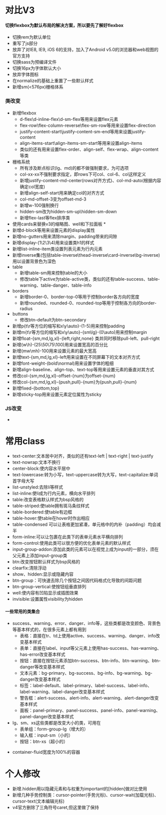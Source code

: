 # 对比V3
#### 切换flexbox为默认布局的解决方案，所以要先了解好flexbox
* 切换rem为默认单位
* 重写了js部分
* 放弃了对IE8, IE9, iOS 6的支持，加入了Android v5.0的浏览器和web视图的官方支持
* 切换sass为预编译文件
* 切换16px为字体默认大小
* 放弃字体图标
* 在normalize的基础上重置了一些默认样式
* 新增sm(<576px)栅格体系
### 类改变
* 新增flexbox
    * d-flex\d-inline-flex\d-sm-flex等用来设置flex元素
    * flex-row\flex-column-reverse\flex-sm-row等用来设置flex-direction
    * justify-content-start\justify-content-sm-end等用来设置justify-content
    * align-items-start\align-items-sm-start等用来设置align-items
    * 类似的还有用来设置flex-order、align-self、flex-wrap、align-content等类
* 栅格系统
    * 所有涉及断点标识(lg、md)的都不做强制要求，为可选项
    * col-xx-xx不强制要求指定，即rows下可col、col-6、col这样定义
    * 新增justify-content-md-center(rows对齐方式)、col-md-auto(根据内容确定col宽度)
    * 新增align-self-start用来确定col的对齐方式
    * col-md-offset-3变为offset-md-3
    * 新增w-100强制换行
    * hidden-sm改为hidden-sm-up\hidden-sm-down
    * 新增flex-last等flex排序类
* 使用cards来替换v3的缩略图、well和下拉面板
    * 
* 新增d-block等用来设置元素的display属性
* 新增no-gutters用来清除margin、padding带来的间隙
* 新增display-(1\2\3\4)用来设置类h1的样式
* 新增list-inline-item类设置列表元素为行内元素
* 新增inverse集(包括table-inverse\thead-inverse\card-inverse\bg-inverse)用以设置背景色为深色
* table
    * 新增table-sm用来控制table的大小
    * 修改table下active为table-active类，类似的还有table-success、table-warning、table-danger、table-info
* borders
    * 新增border-0、border-top-0等用于控制border各方向的宽度
    * 新增rounded、rounded-0、rounded-top等用于控制各方向的border-radius
* buttons
    * 修改btn-default为btn-secondary
* 新增p{t\r等方位的缩写和x\y\auto}-(1-5)用来控制padding
* 新增m{t\r等方位的缩写和x\y\auto}-{sm\lg}-(0\auto)用来控制margin
* 新增float-{sm,md,lg,xl}-{left,right,none} 类并同时移除pull-left、pull-right
* 新增(w\h)-(25\50\75\100)用来设置宽高的百分比
* 新增(mw\mh)-100用来设置元素的最大宽高
* 新增text-{sm,md,lg,xl}-left用来设置在不同屏幕下的文本对齐方式
* 新增font-weight-(bold\normal)用来设置字体的粗细
* 新增align-baseline、align-top、text-top等用来设置元素的垂直对其方式
* 修改col-{sm,md,lg,xl}-offset-{num}为offset-{num}
* 修改col-{sm,md,lg,xl}-{push,pull}-{num}为{push,pull}-{num}
* 新增fixed-{bottom,top}
* 新增sticky-top用来设置元素定位属性为sticky
### JS改变
* 
# 常用class
* text-center:文本居中对齐，类似的还有text-left | text-right | text-justify
* text-nowrap:文本不换行
* center-block:使内容水平居中
* text-lowercase:转为小写，text-uppercase转为大写，text-capitalize:单词首字母大写
* list-unstyled:去除li等样式
* list-inline:使li成为行内元素，横向水平排列
* table:改变表格默认样式为bsp风格的
* table-striped:使table拥有斑马条纹样式
* table-bordered:使table有边框
* table-hover:使table在hover时作出相应
* table-condensed 可以让表格更加紧凑，单元格中的内补（padding）均会减半
* form-inline:可以让包裹在此类下的表单元素水平横向排列
* form-control:使用此类可以很方便的优化表单元素的默认样式
* input-group-addon:添加此类的元素可以在视觉上成为input的一部分，须在父元素上添加input-group类
* btn:改变按钮默认样式为bsp风格的
* clearfix:清除浮动
* show、hidden:显示或隐藏内容
* btn-group：可快速去除几个按钮之间因代码格式化导致的间距问题
* btn-group-vertical:使按钮组垂直排列
* well:使内容有凹陷显示或插图效果
* invisible:设置属性visibility为hidden
#### 一些常用的类集合
- success、warning、error、danger、info等，这些类都是改变颜色、背景色等基本样式的，在很多元素上都有用到
    - 表格：直接在tr、td上使用active、success、warning、danger、info改变基本样式
    - 表单：直接在label、input等父元素上使用has-success、has-warning、has-error改变基本样式
    - 按钮：直接在按钮元素添加btn-success、btn-info、btn-warning、btn-danger等改变基本样式
    - 文本元素：bg-primary、bg-success、bg-info、bg-warning、bg-danger改变基本样式
    - 标签：label-default、label-primary、label-success、label-info、label-warning、label-danger改变基本样式
    - 警告框：alert-success、alert-info、alert-warning、alert-danger改变基本样式
    - 面板：panel-primary、panel-success、panel-info、panel-warning、panel-danger改变基本样式
- lg、sm、xs这些类都是改变大小的类，可用在
    - 表单组：form-group-lg（增大的）
    - 输入框：input-sm（小的）
    - 按钮：btn-xs（超小的）
* container-fluid宽度为100%的容器
# 个人修改
* 新增.hidden用以隐藏元素和与权重为important的[hidden]做对比使用
* 新增几种手势控制类：cursor-pointer(手势光标)、cursor-wait(加载光标)、cursor-text(文本编辑光标)
* v4官方删除了三角符号caret,但这里做了保持

